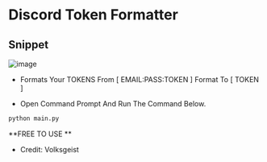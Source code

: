 # Discord Token Formatter

## Snippet
![image](https://github.com/volksgeistt/Token-Formatter/assets/131983323/47b96cce-dab6-4e26-96a3-fe98e0c00e5a)

-  Formats Your TOKENS From [ EMAIL:PASS:TOKEN ] Format To [ TOKEN ]

- Open Command Prompt And Run The Command Below.
```py
python main.py
```

**FREE TO USE **
- Credit: Volksgeist
